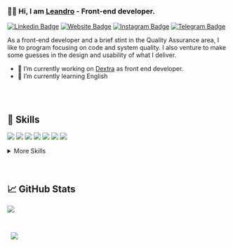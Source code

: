 ### :man_technologist: Hi, I am [Leandro](https://lcpereira.github.io) - Front-end developer.

[![Linkedin Badge](https://img.shields.io/badge/-LinkedIn-0e76a8?style=flat-square&logo=Linkedin&logoColor=white)](https://linkedin.com/in/leandro9893)
[![Website Badge](https://img.shields.io/badge/Website-3b5998?style=flat-square&logo=google-chrome&logoColor=white)](https://lcpereira.github.io/)
[![Instagram Badge](https://img.shields.io/badge/-Instagram-e4405f?style=flat-square&logo=Instagram&logoColor=white)](https://instagram.com/lcpereira.dev/)
[![Telegram Badge](https://img.shields.io/badge/-Telegram-0088cc?style=flat-square&logo=Telegram&logoColor=white)](https://t.me/lcpereira_dev)

As a front-end developer and a brief stint in the Quality Assurance area, I like to program focusing on code and system quality. I also venture to make some guesses in the design and usability of what I deliver.

- 🔭 I’m currently working on [Dextra](https://www.dextra.com.br/) as front end developer.
- 🌱 I’m currently learning English

<br>
<br>

## 💼 Skills

![](https://img.shields.io/badge/Code-Angular-informational?style=flat&logo=angular&logoColor=white&color=4AB197)
![](https://img.shields.io/badge/Code-AngularJS-informational?style=flat&logo=angular&logoColor=white&color=4AB197)
![](https://img.shields.io/badge/Code-React-informational?style=flat&logo=react&logoColor=white&color=4AB197)
![](https://img.shields.io/badge/Code-JavaScript-informational?style=flat&logo=JavaScript&logoColor=white&color=4AB197)
![](https://img.shields.io/badge/Code-TypeScript-informational?style=flat&logo=TypeScript&logoColor=white&color=4AB197)
![](https://img.shields.io/badge/Code-Node-informational?style=flat&logo=node.js&logoColor=white&color=4AB197)
![](https://img.shields.io/badge/Code-MongoDB-informational?style=flat&logo=MongoDB&logoColor=white&color=4AB197)

<details>
<summary>More Skills</summary>
<br>

![](https://img.shields.io/badge/Style-CSS-informational?style=flat&logo=css3&logoColor=white&color=4AB197)
![](https://img.shields.io/badge/Style-Sass-informational?style=flat&logo=Sass&logoColor=white&color=4AB197)

<br>

![](https://img.shields.io/badge/Test-Jasmine-informational?style=flat&logo=Jasmine&logoColor=white&color=4AB197)
![](https://img.shields.io/badge/Test-Jest-informational?style=flat&logo=jest&logoColor=white&color=4AB197)
![](https://img.shields.io/badge/Test-Codecov-informational?style=flat&logo=codecov&logoColor=white&color=4AB197)

<br>

![](https://img.shields.io/badge/Tools-NGINX-informational?style=flat&logo=nginx&logoColor=white&color=4AB197)
![](https://img.shields.io/badge/Tools-Jenkins-informational?style=flat&logo=jenkins&logoColor=white&color=4AB197)
![](https://img.shields.io/badge/Tools-SonarQube-informational?style=flat&logo=SonarQube&logoColor=white&color=4AB197)
![](https://img.shields.io/badge/Tools-NPM-informational?style=flat&logo=npm&logoColor=white&color=4AB197)
![](https://img.shields.io/badge/Tools-GitHub-informational?style=flat&logo=GitHub&logoColor=white&color=4AB197)
![](https://img.shields.io/badge/Tools-GitLab-informational?style=flat&logo=GitLab&logoColor=white&color=4AB197)
![](https://img.shields.io/badge/Tools-Bitbucket-informational?style=flat&logo=Bitbucket&logoColor=white&color=4AB197)
![](https://img.shields.io/badge/Tools-Jira-informational?style=flat&logo=Jira-Software&logoColor=white&color=4AB197)

</details>

<br>
<br>

## &#x1f4c8; GitHub Stats
<p>
  <img align="center" src="https://github-readme-stats.vercel.app/api/top-langs/?username=lcpereira&layout=compact&theme=slateorange" />
</p>

</br>

 &nbsp; ![](https://visitor-badge.glitch.me/badge?page_id=lcpereira.lcpereira)
